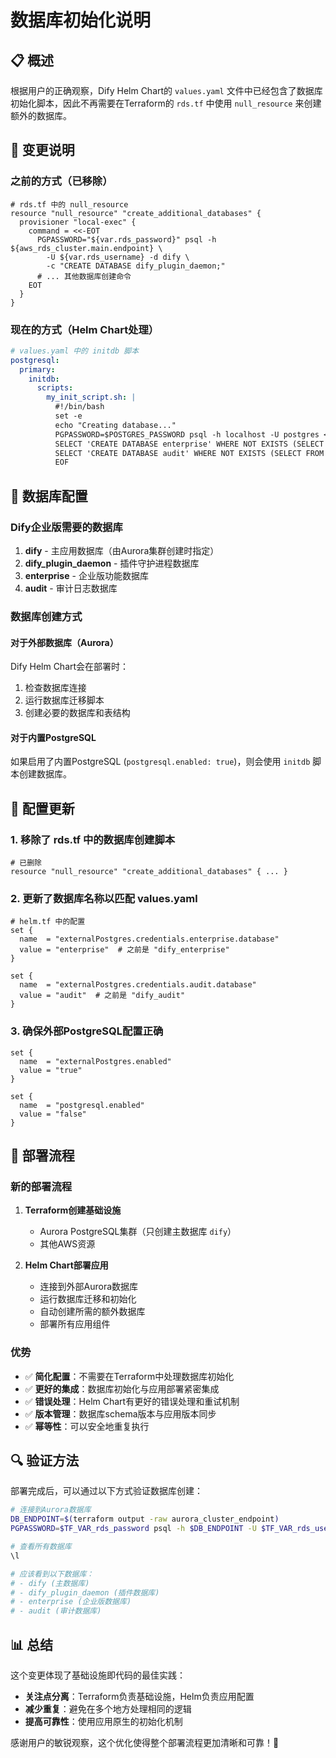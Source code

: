 # 数据库初始化说明

## 📋 概述

根据用户的正确观察，Dify Helm Chart的 `values.yaml` 文件中已经包含了数据库初始化脚本，因此不再需要在Terraform的 `rds.tf` 中使用 `null_resource` 来创建额外的数据库。

## 🔄 变更说明

### 之前的方式（已移除）
```hcl
# rds.tf 中的 null_resource
resource "null_resource" "create_additional_databases" {
  provisioner "local-exec" {
    command = <<-EOT
      PGPASSWORD="${var.rds_password}" psql -h ${aws_rds_cluster.main.endpoint} \
        -U ${var.rds_username} -d dify \
        -c "CREATE DATABASE dify_plugin_daemon;"
      # ... 其他数据库创建命令
    EOT
  }
}
```

### 现在的方式（Helm Chart处理）
```yaml
# values.yaml 中的 initdb 脚本
postgresql:
  primary:
    initdb:
      scripts:
        my_init_script.sh: |
          #!/bin/bash
          set -e
          echo "Creating database..."
          PGPASSWORD=$POSTGRES_PASSWORD psql -h localhost -U postgres << 'EOF'
          SELECT 'CREATE DATABASE enterprise' WHERE NOT EXISTS (SELECT FROM pg_database WHERE datname = 'enterprise')\gexec
          SELECT 'CREATE DATABASE audit' WHERE NOT EXISTS (SELECT FROM pg_database WHERE datname = 'audit')\gexec
          EOF
```

## 🎯 数据库配置

### Dify企业版需要的数据库

1. **dify** - 主应用数据库（由Aurora集群创建时指定）
2. **dify_plugin_daemon** - 插件守护进程数据库
3. **enterprise** - 企业版功能数据库
4. **audit** - 审计日志数据库

### 数据库创建方式

#### 对于外部数据库（Aurora）
Dify Helm Chart会在部署时：
1. 检查数据库连接
2. 运行数据库迁移脚本
3. 创建必要的数据库和表结构

#### 对于内置PostgreSQL
如果启用了内置PostgreSQL (`postgresql.enabled: true`)，则会使用 `initdb` 脚本创建数据库。

## 🔧 配置更新

### 1. 移除了 rds.tf 中的数据库创建脚本
```hcl
# 已删除
resource "null_resource" "create_additional_databases" { ... }
```

### 2. 更新了数据库名称以匹配 values.yaml
```hcl
# helm.tf 中的配置
set {
  name  = "externalPostgres.credentials.enterprise.database"
  value = "enterprise"  # 之前是 "dify_enterprise"
}

set {
  name  = "externalPostgres.credentials.audit.database"
  value = "audit"  # 之前是 "dify_audit"
}
```

### 3. 确保外部PostgreSQL配置正确
```hcl
set {
  name  = "externalPostgres.enabled"
  value = "true"
}

set {
  name  = "postgresql.enabled"
  value = "false"
}
```

## 🚀 部署流程

### 新的部署流程
1. **Terraform创建基础设施**
   - Aurora PostgreSQL集群（只创建主数据库 `dify`）
   - 其他AWS资源

2. **Helm Chart部署应用**
   - 连接到外部Aurora数据库
   - 运行数据库迁移和初始化
   - 自动创建所需的额外数据库
   - 部署所有应用组件

### 优势
- ✅ **简化配置**：不需要在Terraform中处理数据库初始化
- ✅ **更好的集成**：数据库初始化与应用部署紧密集成
- ✅ **错误处理**：Helm Chart有更好的错误处理和重试机制
- ✅ **版本管理**：数据库schema版本与应用版本同步
- ✅ **幂等性**：可以安全地重复执行

## 🔍 验证方法

部署完成后，可以通过以下方式验证数据库创建：

```bash
# 连接到Aurora数据库
DB_ENDPOINT=$(terraform output -raw aurora_cluster_endpoint)
PGPASSWORD=$TF_VAR_rds_password psql -h $DB_ENDPOINT -U $TF_VAR_rds_username -d dify

# 查看所有数据库
\l

# 应该看到以下数据库：
# - dify (主数据库)
# - dify_plugin_daemon (插件数据库)
# - enterprise (企业版数据库)
# - audit (审计数据库)
```

## 📊 总结

这个变更体现了基础设施即代码的最佳实践：
- **关注点分离**：Terraform负责基础设施，Helm负责应用配置
- **减少重复**：避免在多个地方处理相同的逻辑
- **提高可靠性**：使用应用原生的初始化机制

感谢用户的敏锐观察，这个优化使得整个部署流程更加清晰和可靠！🎉